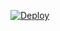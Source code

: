 [![Deploy](https://www.herokucdn.com/deploy/button.png)](https://dashboard.heroku.com/new?template=https://github.com/gisxmrsopka/xray-heroku)  
